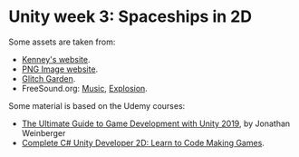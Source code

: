 # Unity week 3: Spaceships in 2D

Some assets are taken from:

* [Kenney's website](https://www.kenney.nl/).
* [PNG Image website](https://pngimage.net/explosion-sprite-png-4/).
* [Glitch Garden](https://www.glitchthegame.com/public-domain-game-art/).
* FreeSound.org: [Music](https://freesound.org/people/rhodesmas/sounds/321901/), [Explosion](https://freesound.org/people/deleted_user_5405837/sounds/399303/).

Some material is based on the Udemy courses:
* [The Ultimate Guide to Game Development with Unity 2019](https://www.udemy.com/the-ultimate-guide-to-game-development-with-unity/), by Jonathan Weinberger
* [Complete C# Unity Developer 2D: Learn to Code Making Games](https://www.udemy.com/course/unitycourse).



